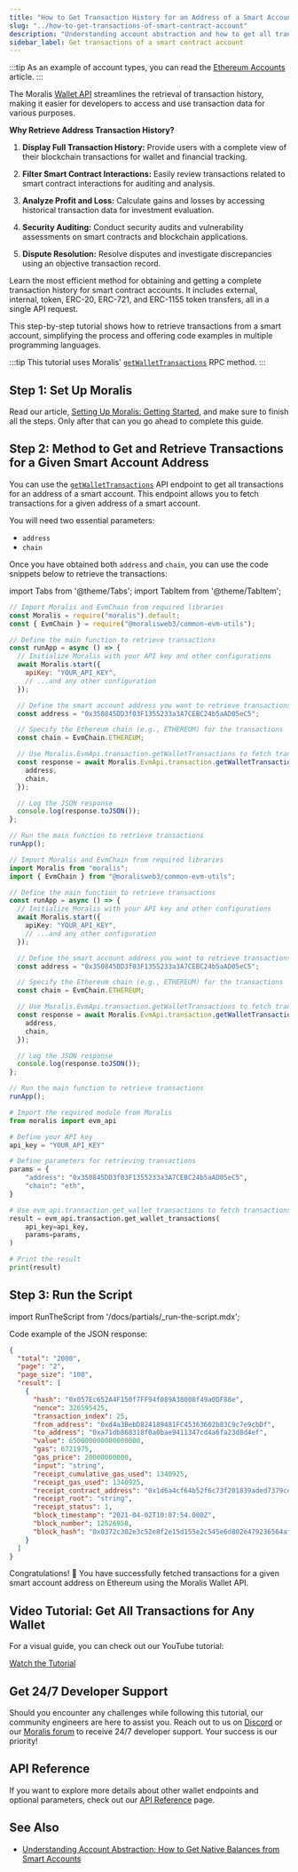 ```yaml
---
title: "How to Get Transaction History for an Address of a Smart Account"
slug: "../how-to-get-transactions-of-smart-contract-account"
description: "Understanding account abstraction and how to get all transactions from a smart contract account using the Moralis Wallet API."
sidebar_label: Get transactions of a smart contract account
---
```


:::tip
As an example of account types, you can read the [Ethereum Accounts](https://ethereum.org/en/developers/docs/accounts/#types-of-account) article.
:::

The Moralis [Wallet API](https://moralis.io/api/wallet/) streamlines the retrieval of transaction history, making it easier for developers to access and use transaction data for various purposes.

**Why Retrieve Address Transaction History?**

1. **Display Full Transaction History:** Provide users with a complete view of their blockchain transactions for wallet and financial tracking.

2. **Filter Smart Contract Interactions:** Easily review transactions related to smart contract interactions for auditing and analysis.

3. **Analyze Profit and Loss:** Calculate gains and losses by accessing historical transaction data for investment evaluation.

4. **Security Auditing:** Conduct security audits and vulnerability assessments on smart contracts and blockchain applications.

5. **Dispute Resolution:** Resolve disputes and investigate discrepancies using an objective transaction record.

Learn the most efficient method for obtaining and getting a complete transaction history for smart contract accounts. It includes external, internal, token, ERC-20, ERC-721, and ERC-1155 token transfers, all in a single API request.

This step-by-step tutorial shows how to retrieve transactions from a smart account, simplifying the process and offering code examples in multiple programming languages.

:::tip
This tutorial uses Moralis' [`getWalletTransactions`](/web3-data-api/evm/reference/get-wallet-transactions) RPC method.
:::

## Step 1: Set Up Moralis

Read our article, [Setting Up Moralis: Getting Started](/web3-data-api/evm/get-your-api-key), and make sure to finish all the steps. Only after that can you go ahead to complete this guide.

## Step 2: Method to Get and Retrieve Transactions for a Given Smart Account Address

You can use the [`getWalletTransactions`](/web3-data-api/evm/reference/get-wallet-transactions) API endpoint to get all transactions for an address of a smart account. This endpoint allows you to fetch transactions for a given address of a smart account.

You will need two essential parameters:

* `address`
* `chain`

Once you have obtained both `address` and `chain`, you can use the code snippets below to retrieve the transactions:

import Tabs from '@theme/Tabs';
import TabItem from '@theme/TabItem';

<Tabs groupId="programming-language">
  <TabItem value="javascript" label="index.js (JavaScript)" default>

```javascript
// Import Moralis and EvmChain from required libraries
const Moralis = require("moralis").default;
const { EvmChain } = require("@moralisweb3/common-evm-utils");

// Define the main function to retrieve transactions
const runApp = async () => {
  // Initialize Moralis with your API key and other configurations
  await Moralis.start({
    apiKey: "YOUR_API_KEY",
    // ...and any other configuration
  });

  // Define the smart account address you want to retrieve transactions for
  const address = "0x350845DD3f03F1355233a3A7CEBC24b5aAD05eC5";

  // Specify the Ethereum chain (e.g., ETHEREUM) for the transactions
  const chain = EvmChain.ETHEREUM;

  // Use Moralis.EvmApi.transaction.getWalletTransactions to fetch transactions
  const response = await Moralis.EvmApi.transaction.getWalletTransactions({
    address,
    chain,
  });

  // Log the JSON response
  console.log(response.toJSON());
};

// Run the main function to retrieve transactions
runApp();
```

</TabItem>
<TabItem value="typescript" label="index.ts (TypeScript)">

```typescript
// Import Moralis and EvmChain from required libraries
import Moralis from "moralis";
import { EvmChain } from "@moralisweb3/common-evm-utils";

// Define the main function to retrieve transactions
const runApp = async () => {
  // Initialize Moralis with your API key and other configurations
  await Moralis.start({
    apiKey: "YOUR_API_KEY",
    // ...and any other configuration
  });

  // Define the smart account address you want to retrieve transactions for
  const address = "0x350845DD3f03F1355233a3A7CEBC24b5aAD05eC5";

  // Specify the Ethereum chain (e.g., ETHEREUM) for the transactions
  const chain = EvmChain.ETHEREUM;

  // Use Moralis.EvmApi.transaction.getWalletTransactions to fetch transactions
  const response = await Moralis.EvmApi.transaction.getWalletTransactions({
    address,
    chain,
  });

  // Log the JSON response
  console.log(response.toJSON());
};

// Run the main function to retrieve transactions
runApp();

```

</TabItem>
<TabItem value="python" label="index.py (Python)">

```python
# Import the required module from Moralis
from moralis import evm_api

# Define your API key
api_key = "YOUR_API_KEY"

# Define parameters for retrieving transactions
params = {
    "address": "0x350845DD3f03F1355233a3A7CEBC24b5aAD05eC5",
    "chain": "eth",
}

# Use evm_api.transaction.get_wallet_transactions to fetch transactions
result = evm_api.transaction.get_wallet_transactions(
    api_key=api_key,
    params=params,
)

# Print the result
print(result)
```

</TabItem>
</Tabs>

## Step 3: Run the Script

import RunTheScript from '/docs/partials/\_run-the-script.mdx';

<RunTheScript />

Code example of the JSON response:

```json
{
  "total": "2000",
  "page": "2",
  "page_size": "100",
  "result": [
    {
      "hash": "0x057Ec652A4F150f7FF94f089A38008f49a0DF88e",
      "nonce": 326595425,
      "transaction_index": 25,
      "from_address": "0xd4a3BebD824189481FC45363602b83C9c7e9cbDf",
      "to_address": "0xa71db868318f0a0bae9411347cd4a6fa23d8d4ef",
      "value": 650000000000000000,
      "gas": 6721975,
      "gas_price": 20000000000,
      "input": "string",
      "receipt_cumulative_gas_used": 1340925,
      "receipt_gas_used": 1340925,
      "receipt_contract_address": "0x1d6a4cf64b52f6c73f201839aded7379ce58059c",
      "receipt_root": "string",
      "receipt_status": 1,
      "block_timestamp": "2021-04-02T10:07:54.000Z",
      "block_number": 12526958,
      "block_hash": "0x0372c302e3c52e8f2e15d155e2c545e6d802e479236564af052759253b20fd86"
    }
  ]
}
```

Congratulations! 🥳 You have successfully fetched transactions for a given smart account address on Ethereum using the Moralis Wallet API.

## Video Tutorial: Get All Transactions for Any Wallet

For a visual guide, you can check out our YouTube tutorial:

[Watch the Tutorial](https://www.youtube.com/watch?v=kpxgYuC4uyA)

## Get 24/7 Developer Support

Should you encounter any challenges while following this tutorial, our community engineers are here to assist you. Reach out to us on [Discord](https://moralis.io/discord) or our [Moralis forum](https://forum.moralis.io) to receive 24/7 developer support. Your success is our priority!

## API Reference

If you want to explore more details about other wallet endpoints and optional parameters, check out our [API Reference](/web3-data-api/evm/reference#wallet-api) page.

## See Also

* [Understanding Account Abstraction: How to Get Native Balances from Smart Accounts](/web3-data-api/evm/wallet-api/how-to-get-the-native-balance-of-a-smart-contract-account)
